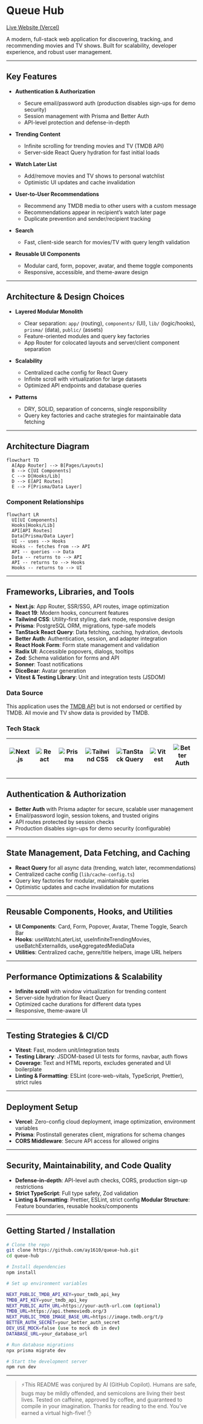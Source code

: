 # Queue Hub

[Live Website (Vercel)](https://queue-hub-tau.vercel.app)

A modern, full-stack web application for discovering, tracking, and recommending movies and TV shows. Built for scalability, developer experience, and robust user management.

---

## Key Features

- **Authentication & Authorization**
  - Secure email/password auth (production disables sign-ups for demo security)
  - Session management with Prisma and Better Auth
  - API-level protection and defense-in-depth

- **Trending Content**
  - Infinite scrolling for trending movies and TV (TMDB API)
  - Server-side React Query hydration for fast initial loads

- **Watch Later List**
  - Add/remove movies and TV shows to personal watchlist
  - Optimistic UI updates and cache invalidation

- **User-to-User Recommendations**
  - Recommend any TMDB media to other users with a custom message
  - Recommendations appear in recipient’s watch later page
  - Duplicate prevention and sender/recipient tracking

- **Search**
  - Fast, client-side search for movies/TV with query length validation

- **Reusable UI Components**
  - Modular card, form, popover, avatar, and theme toggle components
  - Responsive, accessible, and theme-aware design

---

## Architecture & Design Choices

- **Layered Modular Monolith**
  - Clear separation: `app/` (routing), `components/` (UI), `lib/` (logic/hooks), `prisma/` (data), `public/` (assets)
  - Feature-oriented modules and query key factories
  - App Router for colocated layouts and server/client component separation

- **Scalability**
  - Centralized cache config for React Query
  - Infinite scroll with virtualization for large datasets
  - Optimized API endpoints and database queries

- **Patterns**
  - DRY, SOLID, separation of concerns, single responsibility
  - Query key factories and cache strategies for maintainable data fetching

---

## Architecture Diagram

```mermaid
flowchart TD
  A[App Router] --> B[Pages/Layouts]
  B --> C[UI Components]
  C --> D[Hooks/Lib]
  D --> E[API Routes]
  E --> F[Prisma/Data Layer]
```

### Component Relationships

```mermaid
flowchart LR
  UI[UI Components]
  Hooks[Hooks/Lib]
  API[API Routes]
  Data[Prisma/Data Layer]
  UI -- uses --> Hooks
  Hooks -- fetches from --> API
  API -- queries --> Data
  Data -- returns to --> API
  API -- returns to --> Hooks
  Hooks -- returns to --> UI
```

---

## Frameworks, Libraries, and Tools

- **Next.js**: App Router, SSR/SSG, API routes, image optimization
- **React 19**: Modern hooks, concurrent features
- **Tailwind CSS**: Utility-first styling, dark mode, responsive design
- **Prisma**: PostgreSQL ORM, migrations, type-safe models
- **TanStack React Query**: Data fetching, caching, hydration, devtools
- **Better Auth**: Authentication, session, and adapter integration
- **React Hook Form**: Form state management and validation
- **Radix UI**: Accessible popovers, dialogs, tooltips
- **Zod**: Schema validation for forms and API
- **Sonner**: Toast notifications
- **DiceBear**: Avatar generation
- **Vitest & Testing Library**: Unit and integration tests (JSDOM)

### Data Source

This application uses the [TMDB API](https://www.themoviedb.org/documentation/api) but is not endorsed or certified by TMDB. All movie and TV show data is provided by TMDB.

### Tech Stack

| ![Next.js](https://img.shields.io/badge/Next.js-15-blue?logo=nextdotjs) | ![React](https://img.shields.io/badge/React-19-blue?logo=react) | ![Prisma](https://img.shields.io/badge/Prisma-ORM-green?logo=prisma) | ![Tailwind CSS](https://img.shields.io/badge/TailwindCSS-4-blue?logo=tailwindcss) | ![TanStack Query](https://img.shields.io/badge/TanStack_Query-5-red?logo=reactquery) | ![Vitest](https://img.shields.io/badge/Vitest-3-yellow?logo=vitest) | ![Better Auth](https://img.shields.io/badge/Better%20Auth-1.2.10-blue?logo=key) | ![shadcn/ui](https://img.shields.io/badge/shadcn--ui-latest-blue?logo=shadcn) | ![React Hook Form](https://img.shields.io/badge/React_Hook_Form-7.60.0-pink?logo=reacthookform) |
| ----------------------------------------------------------------------- | --------------------------------------------------------------- | -------------------------------------------------------------------- | --------------------------------------------------------------------------------- | ------------------------------------------------------------------------------------ | ------------------------------------------------------------------- | ------------------------------------------------------------------------------- | ----------------------------------------------------------------------------- | ----------------------------------------------------------------------------------------------- |

---

## Authentication & Authorization

- **Better Auth** with Prisma adapter for secure, scalable user management
- Email/password login, session tokens, and trusted origins
- API routes protected by session checks
- Production disables sign-ups for demo security (configurable)

---

## State Management, Data Fetching, and Caching

- **React Query** for all async data (trending, watch later, recommendations)
- Centralized cache config (`lib/cache-config.ts`)
- Query key factories for modular, maintainable queries
- Optimistic updates and cache invalidation for mutations

---

## Reusable Components, Hooks, and Utilities

- **UI Components**: Card, Form, Popover, Avatar, Theme Toggle, Search Bar
- **Hooks**: useWatchLaterList, useInfiniteTrendingMovies, useBatchExternalIds, useAggregatedMediaData
- **Utilities**: Centralized cache, genre/title helpers, image URL helpers

---

## Performance Optimizations & Scalability

- **Infinite scroll** with window virtualization for trending content
- Server-side hydration for React Query
- Optimized cache durations for different data types
- Responsive, theme-aware UI

---

## Testing Strategies & CI/CD

- **Vitest**: Fast, modern unit/integration tests
- **Testing Library**: JSDOM-based UI tests for forms, navbar, auth flows
- **Coverage**: Text and HTML reports, excludes generated and UI boilerplate
- **Linting & Formatting**: ESLint (core-web-vitals, TypeScript, Prettier), strict rules

---

## Deployment Setup

- **Vercel**: Zero-config cloud deployment, image optimization, environment variables
- **Prisma**: Postinstall generates client, migrations for schema changes
- **CORS Middleware**: Secure API access for allowed origins

---

## Security, Maintainability, and Code Quality

- **Defense-in-depth**: API-level auth checks, CORS, production sign-up restrictions
- **Strict TypeScript**: Full type safety, Zod validation
- **Linting & Formatting**: Prettier, ESLint, strict config
  **Modular Structure**: Feature boundaries, reusable hooks/components

---

## Getting Started / Installation

```bash
# Clone the repo
git clone https://github.com/ay1610/queue-hub.git
cd queue-hub

# Install dependencies
npm install

# Set up environment variables

NEXT_PUBLIC_TMDB_API_KEY=your_tmdb_api_key
TMDB_API_KEY=your_tmdb_api_key
NEXT_PUBLIC_AUTH_URL=https://your-auth-url.com (optional)
TMDB_URL=https://api.themoviedb.org/3
NEXT_PUBLIC_TMDB_IMAGE_BASE_URL=https://image.tmdb.org/t/p
BETTER_AUTH_SECRET=your_better_auth_secret
DEV_USE_MOCK=false (use to mock db in dev)
DATABASE_URL=your_database_url

# Run database migrations
npx prisma migrate dev

# Start the development server
npm run dev
```

---

> ⚡️This README was conjured by AI (GitHub Copilot). Humans are safe, bugs may be mildly offended, and semicolons are living their best lives. Tested on caffeine, approved by coffee, and guaranteed to compile in your imagination. Thanks for reading to the end. You’ve earned a virtual high-five! ✋
